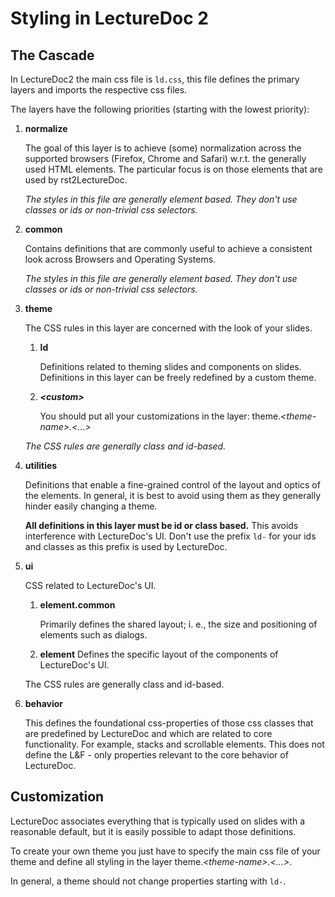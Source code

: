 # Styling in LectureDoc 2

## The Cascade

In LectureDoc2 the main css file is `ld.css`, this file defines the primary 
layers and imports the respective css files. 

The layers have the following priorities (starting with the lowest priority):

1. **normalize**

   The goal of this layer is to achieve (some) normalization across the 
   supported browsers (Firefox, Chrome and Safari) w.r.t. the generally 
   used HTML elements. The particular focus is on those elements that are 
   used by rst2LectureDoc.
   
   *The styles in this file are generally element based.* 
   *They don't use classes or ids or non-trivial css selectors.*

2. **common**

   Contains definitions that are commonly useful to achieve a consistent look
   across Browsers and Operating Systems.  

   *The styles in this file are generally element based.* 
   *They don't use classes or ids or non-trivial css selectors.*

2. **theme**

   The CSS rules in this layer are concerned with the look of your slides.

   1. **ld**
     
       Definitions related to theming slides and components on slides. 
       Definitions in this layer can be freely redefined by a custom theme.
   2. ***&lt;custom&gt;***
       
       You should put all your customizations in the layer: theme.*&lt;theme-name&gt;.<...>*

    *The CSS rules are generally class and id-based.*

3. **utilities**

    Definitions that enable a fine-grained control of the layout and optics of the elements. In general, it is best to avoid using them as they generally hinder easily changing a theme.

    **All definitions in this layer must be id or class based.** 
    This avoids interference with LectureDoc's UI. 
    Don't use the prefix `ld-` for your ids and classes as this prefix is used 
    by LectureDoc.

4. **ui**

   CSS related to LectureDoc's UI.

   1. **element.common**

      Primarily defines the shared layout; i. e., the size and positioning of 
      elements such as dialogs.
   2. **element**
      Defines the specific layout of the components of LectureDoc's UI.

   The CSS rules are generally class and id-based.

5. **behavior**

    This defines the foundational css-properties of those css classes that are predefined by LectureDoc and which are related to core functionality. For example, stacks and scrollable elements. This does not define the L&F - only properties relevant to the core behavior of LectureDoc.


## Customization
LectureDoc associates everything that is typically used on slides with a reasonable default, but it is easily possible to adapt those definitions.

To create your own theme you just have to specify the main css file of your theme and define all styling in the layer theme.*&lt;theme-name&gt;.<...>*. 

In general, a theme should not change properties starting with `ld-`. 



